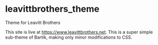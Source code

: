 # leavittbrothers_theme
Theme for Leavitt Brothers

This site is live at https://www.leavittbrothers.net. This is a super simple sub-theme of Bartik, making only minor modifications to CSS.
